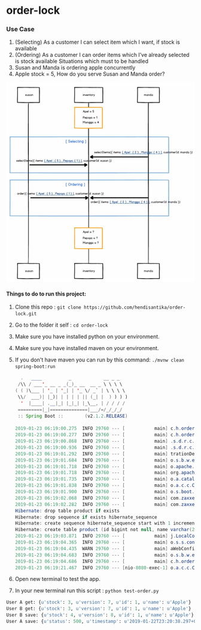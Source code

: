 # order-lock
### Use Case
1. (Selecting) As a customer I can select item which I want, if stock is available
2. (Ordering) As a customer I can order items which I’ve already selected is stock available
Situations which must to be handled
1. Susan and Manda is ordering apple concurrently
2. Apple stock = 5, How do you serve Susan and Manda order?

![Sequence Diagram](img/sequence.png "Sequence Diagram")

#### Things to do to run this project:
1. Clone this repo : `git clone https://github.com/hendisantika/order-lock.git`
2. Go to the folder it self : `cd order-lock`
3. Make sure you have installed python on your environment.
4. Make sure you have installed maven on your environment.
5. If you don't have maven you can run by this command: `./mvnw clean spring-boot:run`
    ```java
      .   ____          _            __ _ _
     /\\ / ___'_ __ _ _(_)_ __  __ _ \ \ \ \
    ( ( )\___ | '_ | '_| | '_ \/ _` | \ \ \ \
     \\/  ___)| |_)| | | | | || (_| |  ) ) ) )
      '  |____| .__|_| |_|_| |_\__, | / / / /
     =========|_|==============|___/=/_/_/_/
     :: Spring Boot ::        (v2.1.2.RELEASE)
    
    2019-01-23 06:19:00.275  INFO 29760 --- [           main] c.h.orderlock.OrderLockApplication       : Starting OrderLockApplication on Hendis-MacBook-Pro.local with PID 29760 (/Users/hendisantika/IdeaProjects/order-lock/target/classes started by hendisantika in /Users/hendisantika/IdeaProjects/order-lock)
    2019-01-23 06:19:00.277  INFO 29760 --- [           main] c.h.orderlock.OrderLockApplication       : No active profile set, falling back to default profiles: default
    2019-01-23 06:19:00.868  INFO 29760 --- [           main] .s.d.r.c.RepositoryConfigurationDelegate : Bootstrapping Spring Data repositories in DEFAULT mode.
    2019-01-23 06:19:00.936  INFO 29760 --- [           main] .s.d.r.c.RepositoryConfigurationDelegate : Finished Spring Data repository scanning in 58ms. Found 1 repository interfaces.
    2019-01-23 06:19:01.292  INFO 29760 --- [           main] trationDelegate$BeanPostProcessorChecker : Bean 'org.springframework.transaction.annotation.ProxyTransactionManagementConfiguration' of type [org.springframework.transaction.annotation.ProxyTransactionManagementConfiguration$$EnhancerBySpringCGLIB$$71ccfa48] is not eligible for getting processed by all BeanPostProcessors (for example: not eligible for auto-proxying)
    2019-01-23 06:19:01.684  INFO 29760 --- [           main] o.s.b.w.embedded.tomcat.TomcatWebServer  : Tomcat initialized with port(s): 8080 (http)
    2019-01-23 06:19:01.718  INFO 29760 --- [           main] o.apache.catalina.core.StandardService   : Starting service [Tomcat]
    2019-01-23 06:19:01.718  INFO 29760 --- [           main] org.apache.catalina.core.StandardEngine  : Starting Servlet engine: [Apache Tomcat/9.0.14]
    2019-01-23 06:19:01.735  INFO 29760 --- [           main] o.a.catalina.core.AprLifecycleListener   : The APR based Apache Tomcat Native library which allows optimal performance in production environments was not found on the java.library.path: [/Users/hendisantika/Library/Java/Extensions:/Library/Java/Extensions:/Network/Library/Java/Extensions:/System/Library/Java/Extensions:/usr/lib/java:.]
    2019-01-23 06:19:01.838  INFO 29760 --- [           main] o.a.c.c.C.[Tomcat].[localhost].[/]       : Initializing Spring embedded WebApplicationContext
    2019-01-23 06:19:01.900  INFO 29760 --- [           main] o.s.boot.web.servlet.RegistrationBean    : Servlet webServlet was not registered (possibly already registered?)
    2019-01-23 06:19:02.068  INFO 29760 --- [           main] com.zaxxer.hikari.HikariDataSource       : HikariPool-1 - Starting...
    2019-01-23 06:19:02.282  INFO 29760 --- [           main] com.zaxxer.hikari.HikariDataSource       : HikariPool-1 - Start completed.
    Hibernate: drop table product if exists
    Hibernate: drop sequence if exists hibernate_sequence
    Hibernate: create sequence hibernate_sequence start with 1 increment by 1
    Hibernate: create table product (id bigint not null, name varchar(255), stock bigint, version bigint, primary key (id))
    2019-01-23 06:19:03.871  INFO 29760 --- [           main] j.LocalContainerEntityManagerFactoryBean : Initialized JPA EntityManagerFactory for persistence unit 'default'
    2019-01-23 06:19:04.365  INFO 29760 --- [           main] o.s.s.concurrent.ThreadPoolTaskExecutor  : Initializing ExecutorService 'applicationTaskExecutor'
    2019-01-23 06:19:04.435  WARN 29760 --- [           main] aWebConfiguration$JpaWebMvcConfiguration : spring.jpa.open-in-view is enabled by default. Therefore, database queries may be performed during view rendering. Explicitly configure spring.jpa.open-in-view to disable this warning
    2019-01-23 06:19:04.683  INFO 29760 --- [           main] o.s.b.w.embedded.tomcat.TomcatWebServer  : Tomcat started on port(s): 8080 (http) with context path ''
    2019-01-23 06:19:04.686  INFO 29760 --- [           main] c.h.orderlock.OrderLockApplication       : Started OrderLockApplication in 5.101 seconds (JVM running for 10.866)
    2019-01-23 06:19:21.467  INFO 29760 --- [nio-8080-exec-1] o.a.c.c.C.[Tomcat].[localhost].[/]       : Initializing Spring DispatcherServlet 'dispatcherServlet'
    ```

6. Open new terminal to test the app.
7. In your new terminal run this script : `python test-order.py`
```python
User A get: {u'stock': 3, u'version': 7, u'id': 1, u'name': u'Apple'}
User B get: {u'stock': 3, u'version': 7, u'id': 1, u'name': u'Apple'}
User B save: {u'stock': 4, u'version': 8, u'id': 1, u'name': u'Apple'}
User A save: {u'status': 500, u'timestamp': u'2019-01-22T23:20:38.297+0000', u'message': u'Object of class [com.hendisantika.orderlock.entity.Product] with identifier [1]: optimistic locking failed; nested exception is org.hibernate.StaleObjectStateException: Row was updated or deleted by another transaction (or unsaved-value mapping was incorrect) : [com.hendisantika.orderlock.entity.Product#1]', u'path': u'/products', u'error': u'Internal Server Error'}
```





